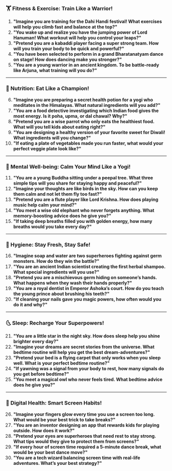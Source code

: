 ### **🏋️ Fitness & Exercise: Train Like a Warrior!**  
1. **"Imagine you are training for the Dahi Handi festival! What exercises will help you climb fast and balance at the top?"**  
2. **"You wake up and realize you have the jumping power of Lord Hanuman! What workout will help you control your leaps?"**  
3. **"Pretend you are a kabaddi player facing a super strong team. How will you train your body to be quick and powerful?"**  
4. **"You have been selected to perform in a grand Bharatanatyam dance on stage! How does dancing make you stronger?"**  
5. **"You are a young warrior in an ancient kingdom. To be battle-ready like Arjuna, what training will you do?"**  

---

### **🥭 Nutrition: Eat Like a Champion!**  
6. **"Imagine you are preparing a secret health potion for a yogi who meditates in the Himalayas. What natural ingredients will you add?"**  
7. **"You are a food detective investigating which Indian food gives the most energy. Is it poha, upma, or dal chawal? Why?"**  
8. **"Pretend you are a wise parrot who only eats the healthiest food. What will you tell kids about eating right?"**  
9. **"You are designing a healthy version of your favorite sweet for Diwali! What ingredients will you change?"**  
10. **"If eating a plate of vegetables made you run faster, what would your perfect veggie plate look like?"**  

---

### **🧘 Mental Well-being: Calm Your Mind Like a Yogi!**  
11. **"You are a young Buddha sitting under a peepal tree. What three simple tips will you share for staying happy and peaceful?"**  
12. **"Imagine your thoughts are like birds in the sky. How can you keep them calm and not let them fly too fast?"**  
13. **"Pretend you are a flute player like Lord Krishna. How does playing music help calm your mind?"**  
14. **"You meet a wise old elephant who never forgets anything. What memory-boosting advice does he give you?"**  
15. **"If taking deep breaths filled you with golden energy, how many breaths would you take every day?"**  

---

### **🛁 Hygiene: Stay Fresh, Stay Safe!**  
16. **"Imagine soap and water are two superheroes fighting against germ monsters. How do they win the battle?"**  
17. **"You are an ancient Indian scientist creating the first herbal shampoo. What special ingredients will you use?"**  
18. **"Pretend you are a mischievous germ hiding on someone’s hands. What happens when they wash their hands properly?"**  
19. **"You are a royal dentist in Emperor Ashoka’s court. How do you teach the young prince about brushing his teeth?"**  
20. **"If cleaning your nails gave you magic powers, how often would you do it and why?"**  

---

### **🌜 Sleep: Recharge Your Superpowers!**  
21. **"You are a little star in the night sky. How does sleep help you shine brighter every day?"**  
22. **"Imagine your dreams are secret stories from the universe. What bedtime routine will help you get the best dream-adventures?"**  
23. **"Pretend your bed is a flying carpet that only works when you sleep well. What is your perfect bedtime routine?"**  
24. **"If yawning was a signal from your body to rest, how many signals do you get before bedtime?"**  
25. **"You meet a magical owl who never feels tired. What bedtime advice does he give you?"**  

---

### **📱 Digital Health: Smart Screen Habits!**  
26. **"Imagine your fingers glow every time you use a screen too long. What would be your best trick to take breaks?"**  
27. **"You are an inventor designing an app that rewards kids for playing outside. How does it work?"**  
28. **"Pretend your eyes are superheroes that need rest to stay strong. What tips would they give to protect them from screens?"**  
29. **"If every hour of screen time required a 5-minute dance break, what would be your best dance move?"**  
30. **"You are a tech wizard balancing screen time with real-life adventures. What’s your best strategy?"**

